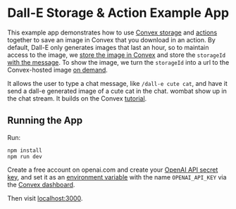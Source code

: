 # Dall-E Storage & Action Example App

This example app demonstrates how to use
[Convex storage](https://docs.convex.dev/using/file-storage) and
[actions](https://docs.convex.dev/using/actions) together to save an image in
Convex that you download in an action. By default, Dall-E only generates images
that last an hour, so to maintain access to the image, we
[store the image in Convex](./convex/sendDallE.js) and store the `storageId`
[with the message](./convex/sendMessage.js). To show the image, we turn the
`storageId` into a url to the Convex-hosted image
[on demand](./convex/listMessages.js).

It allows the user to type a chat message, like `/dall-e cute cat`, and have it
send a dall-e generated image of a cute cat in the chat. wombat show up in the
chat stream. It builds on the Convex
[tutorial](https://github.com/get-convex/convex/tree/main/npm-packages/demos/tutorial).

## Running the App

Run:

```
npm install
npm run dev
```

Create a free account on openai.com and create your
[OpenAI API secret key](https://beta.openai.com/account/api-keys), and set it as
an [environment variable](https://docs.convex.dev/using/environment-variables)
with the name `OPENAI_API_KEY` via the
[Convex dashboard](https://dashboard.convex.dev/).

Then visit [localhost:3000](http://localhost:3000).
